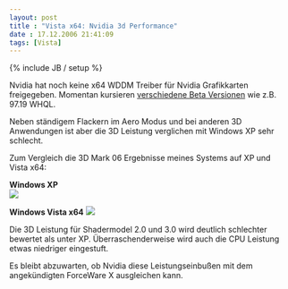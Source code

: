 ```yaml
---
layout: post
title : "Vista x64: Nvidia 3d Performance"
date : 17.12.2006 21:41:09
tags: [Vista]
---
```

{% include JB / setup %}

Nvidia hat noch keine x64 WDDM Treiber für Nvidia Grafikkarten freigegeben. Momentan kursieren [verschiedene Beta Versionen](http://downloads.guru3d.com/download.php?id=32) wie z.B. 97.19 WHQL.

Neben ständigem Flackern im Aero Modus und bei anderen 3D Anwendungen ist aber die 3D Leistung verglichen mit Windows XP sehr schlecht.

Zum Vergleich die 3D Mark 06 Ergebnisse meines Systems auf XP und Vista x64:

**Windows XP**  
![](http://www.dev-jc-vb.de/dev-jc-vb/blog/images/Vistax64Nvidia3dPerformance_130F7/image09.png) 

**Windows Vista x64**
![](http://www.dev-jc-vb.de/dev-jc-vb/blog/images/Vistax64Nvidia3dPerformance_130F7/image010.png) 

Die 3D Leistung für Shadermodel 2.0 und 3.0 wird deutlich schlechter bewertet als unter XP. Überraschenderweise wird auch die CPU Leistung etwas niedriger eingestuft.

Es bleibt abzuwarten, ob Nvidia diese Leistungseinbußen mit dem angekündigten ForceWare X ausgleichen kann.
